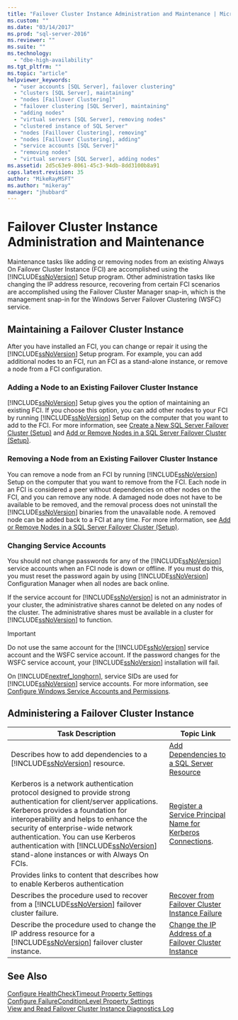 ```yaml
---
title: "Failover Cluster Instance Administration and Maintenance | Microsoft Docs"
ms.custom: ""
ms.date: "03/14/2017"
ms.prod: "sql-server-2016"
ms.reviewer: ""
ms.suite: ""
ms.technology: 
  - "dbe-high-availability"
ms.tgt_pltfrm: ""
ms.topic: "article"
helpviewer_keywords: 
  - "user accounts [SQL Server], failover clustering"
  - "clusters [SQL Server], maintaining"
  - "nodes [Faillover Clustering]"
  - "failover clustering [SQL Server], maintaining"
  - "adding nodes"
  - "virtual servers [SQL Server], removing nodes"
  - "clustered instance of SQL Server"
  - "nodes [Faillover Clustering], removing"
  - "nodes [Faillover Clustering], adding"
  - "service accounts [SQL Server]"
  - "removing nodes"
  - "virtual servers [SQL Server], adding nodes"
ms.assetid: 2d5c63e9-8061-45c3-94db-8dd3100b8a91
caps.latest.revision: 35
author: "MikeRayMSFT"
ms.author: "mikeray"
manager: "jhubbard"
---
```

# Failover Cluster Instance Administration and Maintenance
  Maintenance tasks like adding or removing nodes from an existing Always On Failover Cluster Instance (FCI) are accomplished using the [!INCLUDE[ssNoVersion](../../../includes/ssnoversion-md.md)] Setup program. Other administration tasks like changing the IP address resource, recovering from certain FCI scenarios are accomplished using the Failover Cluster Manager snap-in, which is the management snap-in for the Windows Server Failover Clustering (WSFC) service.  
  
## Maintaining a Failover Cluster Instance  
 After you have installed an FCI, you can change or repair it using the [!INCLUDE[ssNoVersion](../../../includes/ssnoversion-md.md)] Setup program. For example, you can add additional nodes to an FCI, run an FCI as a stand-alone instance, or remove a node from a FCI configuration.  
  
### Adding a Node to an Existing Failover Cluster Instance  
 [!INCLUDE[ssNoVersion](../../../includes/ssnoversion-md.md)] Setup gives you the option of maintaining an existing FCI. If you choose this option, you can add other nodes to your FCI by running [!INCLUDE[ssNoVersion](../../../includes/ssnoversion-md.md)] Setup on the computer that you want to add to the FCI. For more information, see [Create a New SQL Server Failover Cluster &#40;Setup&#41;](../../../sql-server/failover-clusters/install/create-a-new-sql-server-failover-cluster-setup.md) and [Add or Remove Nodes in a SQL Server Failover Cluster &#40;Setup&#41;](../../../sql-server/failover-clusters/install/add-or-remove-nodes-in-a-sql-server-failover-cluster-setup.md).  
  
### Removing a Node from an Existing Failover Cluster Instance  
 You can remove a node from an FCI by running [!INCLUDE[ssNoVersion](../../../includes/ssnoversion-md.md)] Setup on the computer that you want to remove from the FCI. Each node in an FCI is considered a peer without dependencies on other nodes on the FCI, and you can remove any node. A damaged node does not have to be available to be removed, and the removal process does not uninstall the [!INCLUDE[ssNoVersion](../../../includes/ssnoversion-md.md)] binaries from the unavailable node. A removed node can be added back to a FCI at any time. For more information, see [Add or Remove Nodes in a SQL Server Failover Cluster &#40;Setup&#41;](../../../sql-server/failover-clusters/install/add-or-remove-nodes-in-a-sql-server-failover-cluster-setup.md).  
  
### Changing Service Accounts  
 You should not change passwords for any of the [!INCLUDE[ssNoVersion](../../../includes/ssnoversion-md.md)] service accounts when an FCI node is down or offline. If you must do this, you must reset the password again by using [!INCLUDE[ssNoVersion](../../../includes/ssnoversion-md.md)] Configuration Manager when all nodes are back online.  
  
 If the service account for [!INCLUDE[ssNoVersion](../../../includes/ssnoversion-md.md)] is not an administrator in your cluster, the administrative shares cannot be deleted on any nodes of the cluster. The administrative shares must be available in a cluster for [!INCLUDE[ssNoVersion](../../../includes/ssnoversion-md.md)] to function.  
  
> [!IMPORTANT]  
>  Do not use the same account for the [!INCLUDE[ssNoVersion](../../../includes/ssnoversion-md.md)] service account and the WSFC service account. If the password changes for the WSFC service account, your [!INCLUDE[ssNoVersion](../../../includes/ssnoversion-md.md)] installation will fail.  
  
 On [!INCLUDE[nextref_longhorn](../../../includes/nextref-longhorn-md.md)], service SIDs are used for [!INCLUDE[ssNoVersion](../../../includes/ssnoversion-md.md)] service accounts. For more information, see [Configure Windows Service Accounts and Permissions](../../../database-engine/configure-windows/configure-windows-service-accounts-and-permissions.md).  
  
## Administering a Failover Cluster Instance  
  
|Task Description|Topic Link|  
|----------------------|----------------|  
|Describes how to add dependencies to a [!INCLUDE[ssNoVersion](../../../includes/ssnoversion-md.md)] resource.|[Add Dependencies to a SQL Server Resource](../../../sql-server/failover-clusters/windows/add-dependencies-to-a-sql-server-resource.md)|  
|Kerberos is a network authentication protocol designed to provide strong authentication for client/server applications. Kerberos provides a foundation for interoperability and helps to enhance the security of enterprise-wide network authentication. You can use Kerberos authentication with [!INCLUDE[ssNoVersion](../../../includes/ssnoversion-md.md)] stand-alone instances or with Always On FCIs.|[Register a Service Principal Name for Kerberos Connections](../../../database-engine/configure-windows/register-a-service-principal-name-for-kerberos-connections.md).|  
|Provides links to content that describes how to enable Kerberos authentication||  
|Describes the procedure used to recover from a [!INCLUDE[ssNoVersion](../../../includes/ssnoversion-md.md)] failover cluster failure.|[Recover from Failover Cluster Instance Failure](../../../sql-server/failover-clusters/windows/recover-from-failover-cluster-instance-failure.md)|  
|Describe the procedure used to change the IP address resource for a [!INCLUDE[ssNoVersion](../../../includes/ssnoversion-md.md)] failover cluster instance.|[Change the IP Address of a Failover Cluster Instance](../../../sql-server/failover-clusters/windows/change-the-ip-address-of-a-failover-cluster-instance.md)|  
  
## See Also  
 [Configure HealthCheckTimeout Property Settings](../../../sql-server/failover-clusters/windows/configure-healthchecktimeout-property-settings.md)   
 [Configure FailureConditionLevel Property Settings](../../../sql-server/failover-clusters/windows/configure-failureconditionlevel-property-settings.md)   
 [View and Read Failover Cluster Instance Diagnostics Log](../../../sql-server/failover-clusters/windows/view-and-read-failover-cluster-instance-diagnostics-log.md)  
  
  